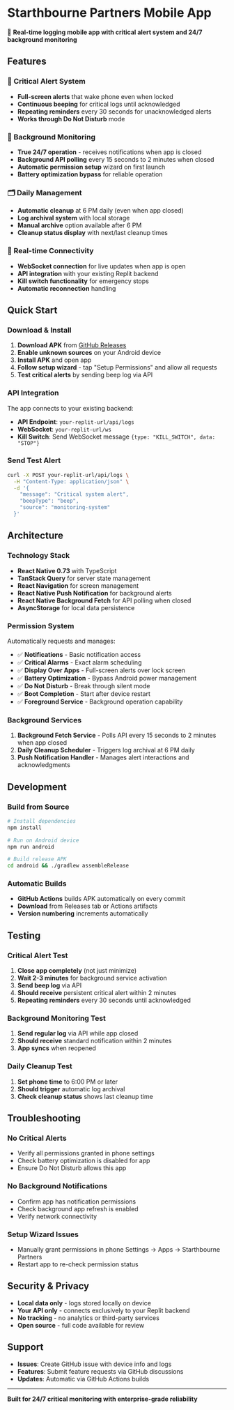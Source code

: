 # Starthbourne Partners Mobile App

🚨 **Real-time logging mobile app with critical alert system and 24/7 background monitoring**

## Features

### 🔔 Critical Alert System
- **Full-screen alerts** that wake phone even when locked
- **Continuous beeping** for critical logs until acknowledged
- **Repeating reminders** every 30 seconds for unacknowledged alerts
- **Works through Do Not Disturb** mode

### 📱 Background Monitoring
- **True 24/7 operation** - receives notifications when app is closed
- **Background API polling** every 15 seconds to 2 minutes when closed
- **Automatic permission setup** wizard on first launch
- **Battery optimization bypass** for reliable operation

### 🗂️ Daily Management
- **Automatic cleanup** at 6 PM daily (even when app closed)
- **Log archival system** with local storage
- **Manual archive** option available after 6 PM
- **Cleanup status display** with next/last cleanup times

### 🔗 Real-time Connectivity
- **WebSocket connection** for live updates when app is open
- **API integration** with your existing Replit backend
- **Kill switch functionality** for emergency stops
- **Automatic reconnection** handling

## Quick Start

### Download & Install
1. **Download APK** from [GitHub Releases](../../releases/latest)
2. **Enable unknown sources** on your Android device
3. **Install APK** and open app
4. **Follow setup wizard** - tap "Setup Permissions" and allow all requests
5. **Test critical alerts** by sending beep log via API

### API Integration
The app connects to your existing backend:
- **API Endpoint**: `your-replit-url/api/logs`
- **WebSocket**: `your-replit-url/ws`
- **Kill Switch**: Send WebSocket message `{type: "KILL_SWITCH", data: "STOP"}`

### Send Test Alert
```bash
curl -X POST your-replit-url/api/logs \
  -H "Content-Type: application/json" \
  -d '{
    "message": "Critical system alert",
    "beepType": "beep",
    "source": "monitoring-system"
  }'
```

## Architecture

### Technology Stack
- **React Native 0.73** with TypeScript
- **TanStack Query** for server state management  
- **React Navigation** for screen management
- **React Native Push Notification** for background alerts
- **React Native Background Fetch** for API polling when closed
- **AsyncStorage** for local data persistence

### Permission System
Automatically requests and manages:
- ✅ **Notifications** - Basic notification access
- ✅ **Critical Alarms** - Exact alarm scheduling  
- ✅ **Display Over Apps** - Full-screen alerts over lock screen
- ✅ **Battery Optimization** - Bypass Android power management
- ✅ **Do Not Disturb** - Break through silent mode
- ✅ **Boot Completion** - Start after device restart
- ✅ **Foreground Service** - Background operation capability

### Background Services
1. **Background Fetch Service** - Polls API every 15 seconds to 2 minutes when app closed
2. **Daily Cleanup Scheduler** - Triggers log archival at 6 PM daily
3. **Push Notification Handler** - Manages alert interactions and acknowledgments

## Development

### Build from Source
```bash
# Install dependencies
npm install

# Run on Android device
npm run android

# Build release APK
cd android && ./gradlew assembleRelease
```

### Automatic Builds
- **GitHub Actions** builds APK automatically on every commit
- **Download** from Releases tab or Actions artifacts
- **Version numbering** increments automatically

## Testing

### Critical Alert Test
1. **Close app completely** (not just minimize)
2. **Wait 2-3 minutes** for background service activation
3. **Send beep log** via API
4. **Should receive** persistent critical alert within 2 minutes
5. **Repeating reminders** every 30 seconds until acknowledged

### Background Monitoring Test  
1. **Send regular log** via API while app closed
2. **Should receive** standard notification within 2 minutes
3. **App syncs** when reopened

### Daily Cleanup Test
1. **Set phone time** to 6:00 PM or later
2. **Should trigger** automatic log archival
3. **Check cleanup status** shows last cleanup time

## Troubleshooting

### No Critical Alerts
- Verify all permissions granted in phone settings
- Check battery optimization is disabled for app
- Ensure Do Not Disturb allows this app

### No Background Notifications  
- Confirm app has notification permissions
- Check background app refresh is enabled
- Verify network connectivity

### Setup Wizard Issues
- Manually grant permissions in phone Settings → Apps → Starthbourne Partners
- Restart app to re-check permission status

## Security & Privacy

- **Local data only** - logs stored locally on device
- **Your API only** - connects exclusively to your Replit backend  
- **No tracking** - no analytics or third-party services
- **Open source** - full code available for review

## Support

- **Issues**: Create GitHub issue with device info and logs
- **Features**: Submit feature requests via GitHub discussions
- **Updates**: Automatic via GitHub Actions builds

---

**Built for 24/7 critical monitoring with enterprise-grade reliability**